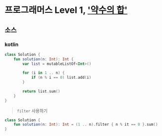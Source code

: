 # 프로그래머스 Level 1, ['약수의 합'](https://programmers.co.kr/learn/courses/30/lessons/12928)

## 소스

### kotlin

```kotlin
class Solution {
    fun solution(n: Int): Int {
        var list = mutableListOf<Int>()
        
        for (i in 1 .. n) {
            if (n % i == 0) list.add(i)
        }
        
        return list.sum()
    }
}
```

> `filter` 사용하기

```kotlin
class Solution {
    fun solution(n: Int): Int = (1 .. n).filter { n % it == 0 }.sum()
}
```
